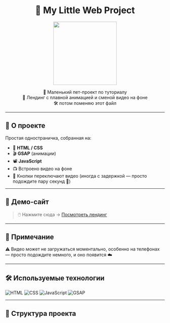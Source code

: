 <h1 align="center">🌙 My Little Web Project</h1>

<p align="center">
  <img src="https://media.tenor.com/US8NUUgpYh8AAAAd/chibi-anime.gif" width="200"/>
</p>

<p align="center">
  🧪 Маленький пет-проект по туториалу <br>
  🌸 Лендинг с плавной анимацией и сменой видео на фоне <br>
  🛠️ потом поменяю этот файл
</p>

---

## 📂 О проекте

Простая одностраничка, собранная на:

- 🎨 **HTML / CSS**
- 🎬 **GSAP** (анимации)
- 📽️ **JavaScript**
- 📺 Встроено видео на фоне
- 🔘 Кнопки переключают видео (иногда с задержкой — просто подождите пару секунд 💖)

---

## 🔗 Демо-сайт

> 🖱️ Нажмите сюда → [Посмотреть лендинг](https://vampbladez.github.io/gsap-scroll-landing/)

---

## 🧸 Примечание

⚠️ Видео может не загружаться моментально, особенно на телефонах — просто подождите немного, и оно появится ☁️

---

## 🛠️ Используемые технологии

![HTML](https://img.shields.io/badge/-HTML5-E34F26?style=for-the-badge&logo=html5&logoColor=white)
![CSS](https://img.shields.io/badge/-CSS3-1572B6?style=for-the-badge&logo=css3)
![JavaScript](https://img.shields.io/badge/-JavaScript-F7DF1E?style=for-the-badge&logo=javascript&logoColor=black)
![GSAP](https://img.shields.io/badge/-GSAP-88CE02?style=for-the-badge&logo=greensock&logoColor=black)

---

## 📁 Структура проекта

